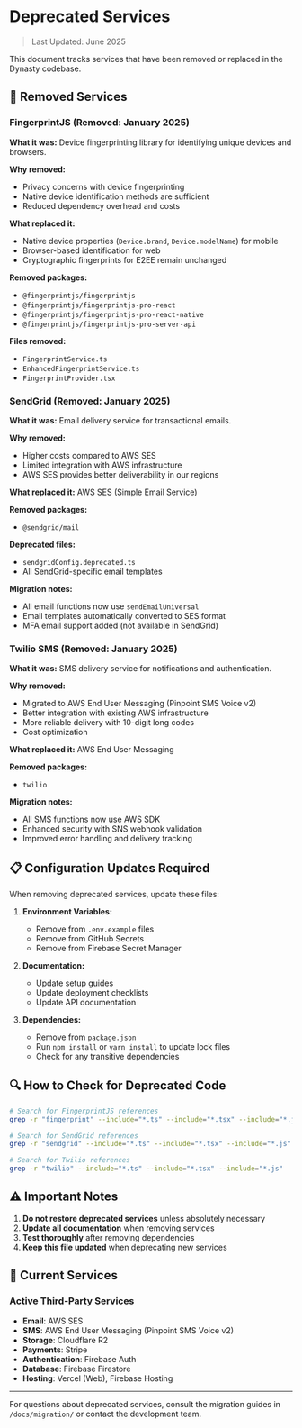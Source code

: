 # Deprecated Services

> Last Updated: June 2025

This document tracks services that have been removed or replaced in the Dynasty codebase.

## 🚫 Removed Services

### FingerprintJS (Removed: January 2025)

**What it was:** Device fingerprinting library for identifying unique devices and browsers.

**Why removed:** 
- Privacy concerns with device fingerprinting
- Native device identification methods are sufficient
- Reduced dependency overhead and costs

**What replaced it:**
- Native device properties (`Device.brand`, `Device.modelName`) for mobile
- Browser-based identification for web
- Cryptographic fingerprints for E2EE remain unchanged

**Removed packages:**
- `@fingerprintjs/fingerprintjs`
- `@fingerprintjs/fingerprintjs-pro-react`
- `@fingerprintjs/fingerprintjs-pro-react-native`
- `@fingerprintjs/fingerprintjs-pro-server-api`

**Files removed:**
- `FingerprintService.ts`
- `EnhancedFingerprintService.ts`
- `FingerprintProvider.tsx`

### SendGrid (Removed: January 2025)

**What it was:** Email delivery service for transactional emails.

**Why removed:**
- Higher costs compared to AWS SES
- Limited integration with AWS infrastructure
- AWS SES provides better deliverability in our regions

**What replaced it:** AWS SES (Simple Email Service)

**Removed packages:**
- `@sendgrid/mail`

**Deprecated files:**
- `sendgridConfig.deprecated.ts`
- All SendGrid-specific email templates

**Migration notes:**
- All email functions now use `sendEmailUniversal`
- Email templates automatically converted to SES format
- MFA email support added (not available in SendGrid)

### Twilio SMS (Removed: January 2025)

**What it was:** SMS delivery service for notifications and authentication.

**Why removed:**
- Migrated to AWS End User Messaging (Pinpoint SMS Voice v2)
- Better integration with existing AWS infrastructure
- More reliable delivery with 10-digit long codes
- Cost optimization

**What replaced it:** AWS End User Messaging

**Removed packages:**
- `twilio`

**Migration notes:**
- All SMS functions now use AWS SDK
- Enhanced security with SNS webhook validation
- Improved error handling and delivery tracking

## 📋 Configuration Updates Required

When removing deprecated services, update these files:

1. **Environment Variables:**
   - Remove from `.env.example` files
   - Remove from GitHub Secrets
   - Remove from Firebase Secret Manager

2. **Documentation:**
   - Update setup guides
   - Update deployment checklists
   - Update API documentation

3. **Dependencies:**
   - Remove from `package.json`
   - Run `npm install` or `yarn install` to update lock files
   - Check for any transitive dependencies

## 🔍 How to Check for Deprecated Code

```bash
# Search for FingerprintJS references
grep -r "fingerprint" --include="*.ts" --include="*.tsx" --include="*.js"

# Search for SendGrid references
grep -r "sendgrid" --include="*.ts" --include="*.tsx" --include="*.js"

# Search for Twilio references
grep -r "twilio" --include="*.ts" --include="*.tsx" --include="*.js"
```

## ⚠️ Important Notes

1. **Do not restore deprecated services** unless absolutely necessary
2. **Update all documentation** when removing services
3. **Test thoroughly** after removing dependencies
4. **Keep this file updated** when deprecating new services

## 🌟 Current Services

### Active Third-Party Services
- **Email**: AWS SES
- **SMS**: AWS End User Messaging (Pinpoint SMS Voice v2)
- **Storage**: Cloudflare R2
- **Payments**: Stripe
- **Authentication**: Firebase Auth
- **Database**: Firebase Firestore
- **Hosting**: Vercel (Web), Firebase Hosting

---

For questions about deprecated services, consult the migration guides in `/docs/migration/` or contact the development team.